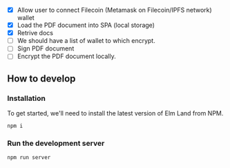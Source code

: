 * [x] Allow user to connect Filecoin (Metamask on Filecoin/IPFS network) wallet
* [x] Load the PDF document into SPA (local storage)
* [x] Retrive docs
* [ ] We should have a list of wallet to which encrypt.
* [ ] Sign PDF document
* [ ] Encrypt the PDF document locally.

## How to develop

### Installation

To get started, we'll need to install the latest version of Elm Land from NPM.

```
npm i
```

### Run the development server

```
npm run server
```

